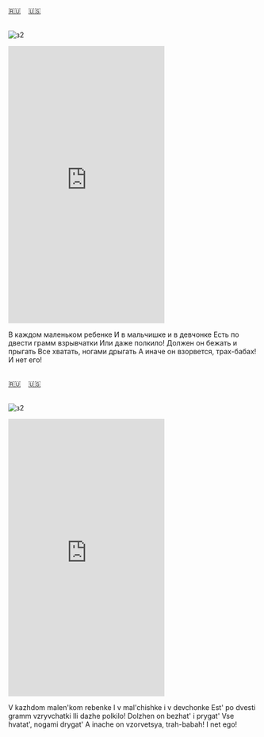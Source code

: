 <span id="ru"><a href='#ru'>🇷🇺</a> &nbsp;&nbsp;&nbsp;<a href='#en'>🇺🇸</a> &nbsp;&nbsp;&nbsp;</span><br><br>

![з2](https://github.com/user-attachments/assets/c268e326-19fc-4462-8a15-3a85f835c199)

<iframe width="315" height="560" src="https://www.youtube.com/embed/ls5l806Fc-0" frameborder="0" allow="accelerometer; autoplay; clipboard-write; encrypted-media; gyroscope; picture-in-picture; web-share"allowfullscreen></iframe>

В каждом маленьком ребенке
И в мальчишке и в девчонке
Есть по двести грамм взрывчатки
Или даже полкило!
Должен он бежать и прыгать
Все хватать, ногами дрыгать
А иначе он взорвется, трах-бабах!
И нет его!
<br><br>

<span id="en"><a href='#ru'>🇷🇺</a> &nbsp;&nbsp;&nbsp;<a href='#en'>🇺🇸</a> &nbsp;&nbsp;&nbsp;</span><br><br>

![з2](https://github.com/user-attachments/assets/c268e326-19fc-4462-8a15-3a85f835c199)

<iframe width="315" height="560" src="https://www.youtube.com/embed/HWIfauwc_NA" frameborder="0" allow="accelerometer; autoplay; clipboard-write; encrypted-media; gyroscope; picture-in-picture; web-share"allowfullscreen></iframe>

V kazhdom malen'kom rebenke
I v mal'chishke i v devchonke
Est' po dvesti gramm vzryvchatki
Ili dazhe polkilo!
Dolzhen on bezhat' i prygat'
Vse hvatat', nogami drygat'
A inache on vzorvetsya, trah-babah!
I net ego!

<br><br>

